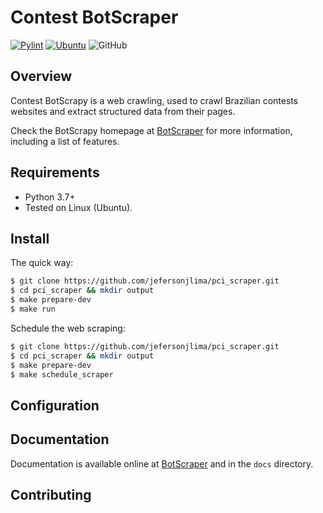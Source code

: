 # Contest BotScraper

[![Pylint](https://github.com/jefersonjlima/pci_scraper/actions/workflows/pylint.yml/badge.svg)](https://github.com/jefersonjlima/pci_scraper/actions/workflows/pylint.yml)
[![Ubuntu](https://github.com/jefersonjlima/pci_scraper/actions/workflows/Ubuntu.yml/badge.svg)](https://github.com/jefersonjlima/pci_scraper/actions/workflows/Ubuntu.yml)
![GitHub](https://img.shields.io/github/license/jefersonjlima/pci_scraper)


## Overview

Contest BotScrapy is a web crawling, used to crawl Brazilian contests websites and extract structured data from their pages.

Check the BotScrapy homepage at [BotScraper](http://github.io/jefersonjlima/pci_scraper) for more information, including a list of features.

## Requirements

* Python 3.7+
* Tested on Linux (Ubuntu).


## Install

The quick way:

```bash
$ git clone https://github.com/jefersonjlima/pci_scraper.git
$ cd pci_scraper && mkdir output
$ make prepare-dev
$ make run
```
Schedule the web scraping:
```bash
$ git clone https://github.com/jefersonjlima/pci_scraper.git
$ cd pci_scraper && mkdir output
$ make prepare-dev
$ make schedule_scraper
```

## Configuration



## Documentation

Documentation is available online at [BotScraper](http://github.io/jefersonjlima/pci_scraper) and in the `docs` directory.


## Contributing
